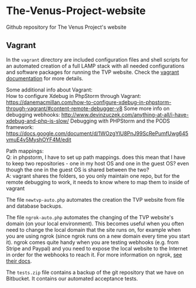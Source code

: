 # The-Venus-Project-website
Github repository for The Venus Project's website

## Vagrant
In the `vagrant` directory are included configuration files and shell scripts for an automated creation of a full LAMP stack with all needed configurations and software packages for running the TVP website. Check the [vagrant documentation](https://www.vagrantup.com/docs/) for more details.

Some additional info about Vagrant:  
How to configure Xdebug in PhpStorm through Vagrant: https://danemacmillan.com/how-to-configure-xdebug-in-phpstorm-through-vagrant/#content-remote-debugger-v8
Some more info on debugging webhooks: http://www.devinzuczek.com/anything-at-all/i-have-xdebug-and-php-is-slow/ 
Debugging with PHPStorm and the PODS framework: https://docs.google.com/document/d/1WOzgYlU8PnJ99ScRePumfUwg645vmuE4v5MyshOYF4M/edit

Path mappings:  
Q: in phpstorm, I have to set up path mappings. does this mean that I have to keep two repositories - one in my host OS and one in the guest OS? even though the one in the guest OS is shared between the two?  
A: vagrant shares the folders, so you only maintain one repo, but for the remote debugging to work, it needs to know where to map them to inside of vagrant

The file `newtvp-auto.php` automates the creation the TVP website from file and database backups.

The file `ngrok-auto.php` automates the changing of the TVP website's domain (on your local environment). This becomes useful when you often need to change the local domain that the site runs on, for example when you are using ngrok (since ngrok runs on a new domain every time you start it). ngrok comes quite handy when you are testing webhooks (e.g. from Stripe and Paypal) and you need to expose the local website to the Internet in order for the webhooks to reach it. For more information on ngrok, [see their docs](https://ngrok.com/docs).

The `tests.zip` file contains a backup of the git repository that we have on Bitbucket. It contains our automated acceptance tests.
